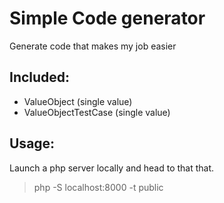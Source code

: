 # Simple Code generator
Generate code that makes my job easier

## Included:
- ValueObject (single value)
- ValueObjectTestCase (single value)

## Usage:
Launch a php server locally and head to that that.

> php -S localhost:8000 -t public

